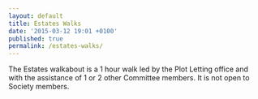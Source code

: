 ```yaml
---
layout: default
title: Estates Walks
date: '2015-03-12 19:01 +0100'
published: true
permalink: /estates-walks/
---
```

The Estates walkabout is a 1 hour walk led by the Plot Letting office and
with the assistance of 1 or 2 other Committee members. It is not open to
Society members.
